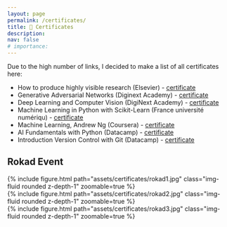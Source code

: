 ```yaml
---
layout: page
permalink: /certificates/
title: 📄 Certificates
description:
nav: false
# importance: 
---
```


Due to the high number of links, I decided to make a list of all certificates here:

- How to produce highly visible research (Elsevier) - [certificate](https://drive.google.com/file/d/1fuj31c6cIDBO8so1QseqMmcl8lCfTvCb/view?usp=sharing)
- Generative Adversarial Networks (Diginext Academy) - [certificate](https://app.diginext.ir/storage/fbf789a94e.pdf)
- Deep Learning and Computer Vision (DigiNext Academy) - [certificate](https://app.diginext.ir/storage/7b4a75cf6b.pdf)
- Machine Learning in Python with Scikit-Learn (France université numériqu) - [certificate](https://lms.fun-mooc.fr/media/attestations/attestation_suivi_course-v1:inria+41026+session01_9a00eb0c43fb000770500e162e8669eb.pdf)
- Machine Learning, Andrew Ng (Coursera) - [certificate](https://www.coursera.org/account/accomplishments/verify/NYJZQU8ZXBXP?utm_source=link&utm_medium=certificate&utm_content=cert_image&utm_campaign=sharing_cta&utm_product=course)
- AI Fundamentals with Python (Datacamp) - [certificate](https://www.datacamp.com/statement-of-accomplishment/course/fb39174c0f41e53b818b1b7fde56c94d650de008)
- Introduction Version Control with Git (Datacamp) - [certificate](https://www.datacamp.com/statement-of-accomplishment/course/9f13f04dbd8f67d190425ea1e91656f964acdbcc)


## Rokad Event
 

<div class="row mt-3">
    <div class="col-sm mt-3 mt-md-0">
        {% include figure.html path="assets/certificates/rokad1.jpg" class="img-fluid rounded z-depth-1" zoomable=true %}
    </div>
    <div class="col-sm mt-3 mt-md-0">
        {% include figure.html path="assets/certificates/rokad2.jpg" class="img-fluid rounded z-depth-1" zoomable=true %}
    </div>    
    <div class="col-sm mt-3 mt-md-0">
        {% include figure.html path="assets/certificates/rokad3.jpg" class="img-fluid rounded z-depth-1" zoomable=true %}
    </div>        
</div>
